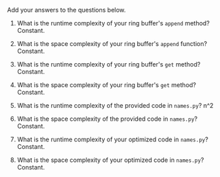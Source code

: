 Add your answers to the questions below.

1. What is the runtime complexity of your ring buffer's `append` method? Constant.

2. What is the space complexity of your ring buffer's `append` function? Constant.

3. What is the runtime complexity of your ring buffer's `get` method? Constant.

4. What is the space complexity of your ring buffer's `get` method? Constant.

5) What is the runtime complexity of the provided code in `names.py`? n^2

6) What is the space complexity of the provided code in `names.py`? Constant.

7) What is the runtime complexity of your optimized code in `names.py`? Constant.

8) What is the space complexity of your optimized code in `names.py`? Constant.
